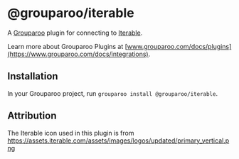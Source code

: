# @grouparoo/iterable

A [Grouparoo](https://www.grouparoo.com) plugin for connecting to [Iterable](https://iterable.com/).

Learn more about Grouparoo Plugins at [www.grouparoo.com/docs/plugins](https://www.grouparoo.com/docs/integrations).

## Installation

In your Grouparoo project, run `grouparoo install @grouparoo/iterable`.

## Attribution

The Iterable icon used in this plugin is from https://assets.iterable.com/assets/images/logos/updated/primary_vertical.png
